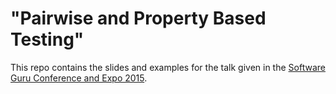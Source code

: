 "Pairwise and Property Based Testing"
=====================================

This repo contains the slides and examples for the talk given in the [Software Guru Conference and Expo 2015](https://sg.com.mx/sgce/2015/agenda). 
